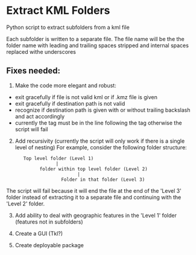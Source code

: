 Extract KML Folders
==========

Python script to extract subfolders from a kml file

Each subfolder is written to a separate file. The file name will be the the folder name with leading and trailing spaces stripped and internal spaces replaced withe underscores

Fixes needed:
-------------
1. Make the code more elegant and robust:
  - exit gracefully if file is not valid kml or if .kmz file is given
  - exit gracefully if destination path is not valid
  - recognize if destination path is given with or without trailing backslash and act accordingly
  - currently the <name> tag must be in the line following the <Folder> tag otherwise the script will fail

2. Add recursivity (currently the script will only work if there is a single level of nesting)
  For example, consider the following folder structure:

          Top level folder (Level 1)
                      |
                folder within top level folder (Level 2)
                              |
                        Folder in that folder (Level 3)
            
            
  The script will fail because it will end the file at the end of the 'Level 3' folder instead of extracting it to a separate file and    continuing with the 'Level 2' folder.
  
3. Add ability to deal with geographic features in the 'Level 1' folder (features not in subfolders)

4. Create a GUI (Tkl?)

5. Create deployable package
